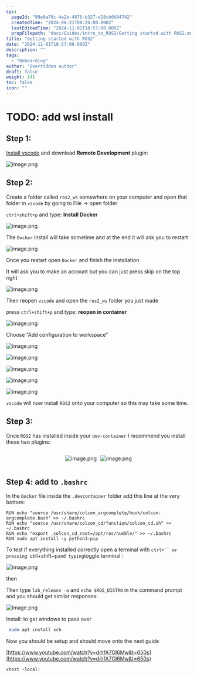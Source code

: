 ```yaml
---
sys:
  pageId: "89e0a78c-4e2b-4070-b327-d28cb0694742"
  createdTime: "2024-08-21T00:24:00.000Z"
  lastEditedTime: "2024-11-01T18:57:00.000Z"
  propFilepath: "docs/Guides/intro_to_ROS2/Getting started with ROS2.md"
title: "Getting started with ROS2"
date: "2024-11-01T18:57:00.000Z"
description: ""
tags:
  - "Onboarding"
author: "Overridden author"
draft: false
weight: 141
toc: false
icon: ""
---
```


# TODO: add wsl install

## Step 1:

[Install vscode](https://code.visualstudio.com/download) and download **Remote Development** plugin:

![image.png](https://prod-files-secure.s3.us-west-2.amazonaws.com/d518164a-d88e-44d1-a4ee-3adb3bd8bce0/efb52993-1881-4a40-b95e-6f020334f022/image.png?X-Amz-Algorithm=AWS4-HMAC-SHA256&X-Amz-Content-Sha256=UNSIGNED-PAYLOAD&X-Amz-Credential=ASIAZI2LB466TL363JN3%2F20250216%2Fus-west-2%2Fs3%2Faws4_request&X-Amz-Date=20250216T050717Z&X-Amz-Expires=3600&X-Amz-Security-Token=IQoJb3JpZ2luX2VjEC0aCXVzLXdlc3QtMiJHMEUCIDveAW1yqlgJRHHXPOkIaHHxsoMKHgPSZ9DNRXYwfZ1xAiEAk%2B0bTUrgAJUk4qSSotF22MRMYsOID198n0J6yny4gSoq%2FwMIVhAAGgw2Mzc0MjMxODM4MDUiDBEa2xZYaPMJm0x2MCrcA2ZH0vkRMR3U19EHx4Llbvq450v4WFjVlMK3AvHM0tZCx65HWoweUNV38I9bQATKN9RoH4U3XZk7uOJcUwH8wVacuFTqRsWjQmDijpPbRw5d39zGLutCJ1PC6ORnsT%2B6ADU2JW9zNz9M9tenS7sOngQbsDtdfhkVLUGy4ysXaflTdAzha9MZ%2Fje2BBtSGdINrptERUJ8XXfpiM%2FLb%2FeJHJmV1T4lTbHCwzDQcM5QCF9wt50leuI7bqvy8o7fANpUsNFFA2bERmTScF0IsjGqHsYy1c8cYllfbGbnt01E9M5Wi0WweOOXYxdxC%2FgcWn6lIdvjmvYc%2F9Iot13nusXZdtkAO%2BlR5nrTQYZlkExBotkuQ9v4H19SodGPiP7uI4j6RPDco0jrTbDIuAPWIMlKVit%2BBqU3BTP78hgD6hSONAbQroSNlPXfCeMik6ak4XUrfS4%2FbsE3X7Ka3uKrVmfCHBQxgaBIKiEvkVPRQ1A0cp3JyA0%2FMuJx08uklYeNYEybwmsPT29b1mWt9v4cVhElLZA%2F3ybTvz1EwzqFdQu%2F1tGjj5AMEhuvz%2BKjNBfK1Qeck9VeB0cJzyvf0T4MrP%2Bwg7cKrriZHgq%2FG%2Fn3YlxSIpw70kV96fn%2BUJ1m6OrdMMvfxb0GOqUBIDBzMt8cDovljXzPDPyvPIXbW%2FRzuoLsegTTjRvNpDlOsIN3SrNHz17lCBIMm%2FuAaEjCEgL2x3qxaNYgQp8r2PTxuGL9blXaU7ObaWLsOgSl0%2F3keNS6%2FpMbDeoBhMGKm9HdrnlM3QmMkZ9hw5VOkAfRmEqR5l22NVWT4vjb7t0iiF3e5EbduETJF6gkeNIdeOFTUR%2Fn9ZxNOr2BK13AzypKBUE9&X-Amz-Signature=351ee0a3051c624924bf6cf0cc9b1e878d26974f4699c23b96e5bffe53ea8266&X-Amz-SignedHeaders=host&x-id=GetObject)

## Step 2:

Create a folder called `ros2_ws` somewhere on your computer and open that folder in `vscode` by going to File → open folder 

`ctrl+shift+p` and type: **Install Docker**

![image.png](https://prod-files-secure.s3.us-west-2.amazonaws.com/d518164a-d88e-44d1-a4ee-3adb3bd8bce0/2269dc0e-1cd5-47ff-bceb-c04ad9b2eab0/image.png?X-Amz-Algorithm=AWS4-HMAC-SHA256&X-Amz-Content-Sha256=UNSIGNED-PAYLOAD&X-Amz-Credential=ASIAZI2LB466TL363JN3%2F20250216%2Fus-west-2%2Fs3%2Faws4_request&X-Amz-Date=20250216T050717Z&X-Amz-Expires=3600&X-Amz-Security-Token=IQoJb3JpZ2luX2VjEC0aCXVzLXdlc3QtMiJHMEUCIDveAW1yqlgJRHHXPOkIaHHxsoMKHgPSZ9DNRXYwfZ1xAiEAk%2B0bTUrgAJUk4qSSotF22MRMYsOID198n0J6yny4gSoq%2FwMIVhAAGgw2Mzc0MjMxODM4MDUiDBEa2xZYaPMJm0x2MCrcA2ZH0vkRMR3U19EHx4Llbvq450v4WFjVlMK3AvHM0tZCx65HWoweUNV38I9bQATKN9RoH4U3XZk7uOJcUwH8wVacuFTqRsWjQmDijpPbRw5d39zGLutCJ1PC6ORnsT%2B6ADU2JW9zNz9M9tenS7sOngQbsDtdfhkVLUGy4ysXaflTdAzha9MZ%2Fje2BBtSGdINrptERUJ8XXfpiM%2FLb%2FeJHJmV1T4lTbHCwzDQcM5QCF9wt50leuI7bqvy8o7fANpUsNFFA2bERmTScF0IsjGqHsYy1c8cYllfbGbnt01E9M5Wi0WweOOXYxdxC%2FgcWn6lIdvjmvYc%2F9Iot13nusXZdtkAO%2BlR5nrTQYZlkExBotkuQ9v4H19SodGPiP7uI4j6RPDco0jrTbDIuAPWIMlKVit%2BBqU3BTP78hgD6hSONAbQroSNlPXfCeMik6ak4XUrfS4%2FbsE3X7Ka3uKrVmfCHBQxgaBIKiEvkVPRQ1A0cp3JyA0%2FMuJx08uklYeNYEybwmsPT29b1mWt9v4cVhElLZA%2F3ybTvz1EwzqFdQu%2F1tGjj5AMEhuvz%2BKjNBfK1Qeck9VeB0cJzyvf0T4MrP%2Bwg7cKrriZHgq%2FG%2Fn3YlxSIpw70kV96fn%2BUJ1m6OrdMMvfxb0GOqUBIDBzMt8cDovljXzPDPyvPIXbW%2FRzuoLsegTTjRvNpDlOsIN3SrNHz17lCBIMm%2FuAaEjCEgL2x3qxaNYgQp8r2PTxuGL9blXaU7ObaWLsOgSl0%2F3keNS6%2FpMbDeoBhMGKm9HdrnlM3QmMkZ9hw5VOkAfRmEqR5l22NVWT4vjb7t0iiF3e5EbduETJF6gkeNIdeOFTUR%2Fn9ZxNOr2BK13AzypKBUE9&X-Amz-Signature=00afc258f0e8e76739357f4c86899f4f4d37c312f2f93db9b9c5231856a4df1b&X-Amz-SignedHeaders=host&x-id=GetObject)

The `Docker` install will take sometime and at the end it will ask you to restart

![image.png](https://prod-files-secure.s3.us-west-2.amazonaws.com/d518164a-d88e-44d1-a4ee-3adb3bd8bce0/ed233f78-be33-4b1f-b89c-9c346c0e961e/image.png?X-Amz-Algorithm=AWS4-HMAC-SHA256&X-Amz-Content-Sha256=UNSIGNED-PAYLOAD&X-Amz-Credential=ASIAZI2LB466TL363JN3%2F20250216%2Fus-west-2%2Fs3%2Faws4_request&X-Amz-Date=20250216T050717Z&X-Amz-Expires=3600&X-Amz-Security-Token=IQoJb3JpZ2luX2VjEC0aCXVzLXdlc3QtMiJHMEUCIDveAW1yqlgJRHHXPOkIaHHxsoMKHgPSZ9DNRXYwfZ1xAiEAk%2B0bTUrgAJUk4qSSotF22MRMYsOID198n0J6yny4gSoq%2FwMIVhAAGgw2Mzc0MjMxODM4MDUiDBEa2xZYaPMJm0x2MCrcA2ZH0vkRMR3U19EHx4Llbvq450v4WFjVlMK3AvHM0tZCx65HWoweUNV38I9bQATKN9RoH4U3XZk7uOJcUwH8wVacuFTqRsWjQmDijpPbRw5d39zGLutCJ1PC6ORnsT%2B6ADU2JW9zNz9M9tenS7sOngQbsDtdfhkVLUGy4ysXaflTdAzha9MZ%2Fje2BBtSGdINrptERUJ8XXfpiM%2FLb%2FeJHJmV1T4lTbHCwzDQcM5QCF9wt50leuI7bqvy8o7fANpUsNFFA2bERmTScF0IsjGqHsYy1c8cYllfbGbnt01E9M5Wi0WweOOXYxdxC%2FgcWn6lIdvjmvYc%2F9Iot13nusXZdtkAO%2BlR5nrTQYZlkExBotkuQ9v4H19SodGPiP7uI4j6RPDco0jrTbDIuAPWIMlKVit%2BBqU3BTP78hgD6hSONAbQroSNlPXfCeMik6ak4XUrfS4%2FbsE3X7Ka3uKrVmfCHBQxgaBIKiEvkVPRQ1A0cp3JyA0%2FMuJx08uklYeNYEybwmsPT29b1mWt9v4cVhElLZA%2F3ybTvz1EwzqFdQu%2F1tGjj5AMEhuvz%2BKjNBfK1Qeck9VeB0cJzyvf0T4MrP%2Bwg7cKrriZHgq%2FG%2Fn3YlxSIpw70kV96fn%2BUJ1m6OrdMMvfxb0GOqUBIDBzMt8cDovljXzPDPyvPIXbW%2FRzuoLsegTTjRvNpDlOsIN3SrNHz17lCBIMm%2FuAaEjCEgL2x3qxaNYgQp8r2PTxuGL9blXaU7ObaWLsOgSl0%2F3keNS6%2FpMbDeoBhMGKm9HdrnlM3QmMkZ9hw5VOkAfRmEqR5l22NVWT4vjb7t0iiF3e5EbduETJF6gkeNIdeOFTUR%2Fn9ZxNOr2BK13AzypKBUE9&X-Amz-Signature=32956060df9eaa4675a984738825eedf4b7afdf265bfb1a06f5800ebaf9d5827&X-Amz-SignedHeaders=host&x-id=GetObject)

Once you restart open `Docker` and finish the installation

It will ask you to make an account but you can just press skip on the top right

![image.png](https://prod-files-secure.s3.us-west-2.amazonaws.com/d518164a-d88e-44d1-a4ee-3adb3bd8bce0/21010ad9-1659-4fd9-9f59-9932a09b2a3d/image.png?X-Amz-Algorithm=AWS4-HMAC-SHA256&X-Amz-Content-Sha256=UNSIGNED-PAYLOAD&X-Amz-Credential=ASIAZI2LB466TL363JN3%2F20250216%2Fus-west-2%2Fs3%2Faws4_request&X-Amz-Date=20250216T050717Z&X-Amz-Expires=3600&X-Amz-Security-Token=IQoJb3JpZ2luX2VjEC0aCXVzLXdlc3QtMiJHMEUCIDveAW1yqlgJRHHXPOkIaHHxsoMKHgPSZ9DNRXYwfZ1xAiEAk%2B0bTUrgAJUk4qSSotF22MRMYsOID198n0J6yny4gSoq%2FwMIVhAAGgw2Mzc0MjMxODM4MDUiDBEa2xZYaPMJm0x2MCrcA2ZH0vkRMR3U19EHx4Llbvq450v4WFjVlMK3AvHM0tZCx65HWoweUNV38I9bQATKN9RoH4U3XZk7uOJcUwH8wVacuFTqRsWjQmDijpPbRw5d39zGLutCJ1PC6ORnsT%2B6ADU2JW9zNz9M9tenS7sOngQbsDtdfhkVLUGy4ysXaflTdAzha9MZ%2Fje2BBtSGdINrptERUJ8XXfpiM%2FLb%2FeJHJmV1T4lTbHCwzDQcM5QCF9wt50leuI7bqvy8o7fANpUsNFFA2bERmTScF0IsjGqHsYy1c8cYllfbGbnt01E9M5Wi0WweOOXYxdxC%2FgcWn6lIdvjmvYc%2F9Iot13nusXZdtkAO%2BlR5nrTQYZlkExBotkuQ9v4H19SodGPiP7uI4j6RPDco0jrTbDIuAPWIMlKVit%2BBqU3BTP78hgD6hSONAbQroSNlPXfCeMik6ak4XUrfS4%2FbsE3X7Ka3uKrVmfCHBQxgaBIKiEvkVPRQ1A0cp3JyA0%2FMuJx08uklYeNYEybwmsPT29b1mWt9v4cVhElLZA%2F3ybTvz1EwzqFdQu%2F1tGjj5AMEhuvz%2BKjNBfK1Qeck9VeB0cJzyvf0T4MrP%2Bwg7cKrriZHgq%2FG%2Fn3YlxSIpw70kV96fn%2BUJ1m6OrdMMvfxb0GOqUBIDBzMt8cDovljXzPDPyvPIXbW%2FRzuoLsegTTjRvNpDlOsIN3SrNHz17lCBIMm%2FuAaEjCEgL2x3qxaNYgQp8r2PTxuGL9blXaU7ObaWLsOgSl0%2F3keNS6%2FpMbDeoBhMGKm9HdrnlM3QmMkZ9hw5VOkAfRmEqR5l22NVWT4vjb7t0iiF3e5EbduETJF6gkeNIdeOFTUR%2Fn9ZxNOr2BK13AzypKBUE9&X-Amz-Signature=74656bfb15852417961df778a202aaaab124f169417a38b59a3ed02f3d435771&X-Amz-SignedHeaders=host&x-id=GetObject)

Then reopen `vscode` and open the `ros2_ws` folder you just made

press `ctrl+shift+p` and type: **reopen in container**

![image.png](https://prod-files-secure.s3.us-west-2.amazonaws.com/d518164a-d88e-44d1-a4ee-3adb3bd8bce0/4e93b8c2-41ad-488c-8095-c74205196118/image.png?X-Amz-Algorithm=AWS4-HMAC-SHA256&X-Amz-Content-Sha256=UNSIGNED-PAYLOAD&X-Amz-Credential=ASIAZI2LB466TL363JN3%2F20250216%2Fus-west-2%2Fs3%2Faws4_request&X-Amz-Date=20250216T050717Z&X-Amz-Expires=3600&X-Amz-Security-Token=IQoJb3JpZ2luX2VjEC0aCXVzLXdlc3QtMiJHMEUCIDveAW1yqlgJRHHXPOkIaHHxsoMKHgPSZ9DNRXYwfZ1xAiEAk%2B0bTUrgAJUk4qSSotF22MRMYsOID198n0J6yny4gSoq%2FwMIVhAAGgw2Mzc0MjMxODM4MDUiDBEa2xZYaPMJm0x2MCrcA2ZH0vkRMR3U19EHx4Llbvq450v4WFjVlMK3AvHM0tZCx65HWoweUNV38I9bQATKN9RoH4U3XZk7uOJcUwH8wVacuFTqRsWjQmDijpPbRw5d39zGLutCJ1PC6ORnsT%2B6ADU2JW9zNz9M9tenS7sOngQbsDtdfhkVLUGy4ysXaflTdAzha9MZ%2Fje2BBtSGdINrptERUJ8XXfpiM%2FLb%2FeJHJmV1T4lTbHCwzDQcM5QCF9wt50leuI7bqvy8o7fANpUsNFFA2bERmTScF0IsjGqHsYy1c8cYllfbGbnt01E9M5Wi0WweOOXYxdxC%2FgcWn6lIdvjmvYc%2F9Iot13nusXZdtkAO%2BlR5nrTQYZlkExBotkuQ9v4H19SodGPiP7uI4j6RPDco0jrTbDIuAPWIMlKVit%2BBqU3BTP78hgD6hSONAbQroSNlPXfCeMik6ak4XUrfS4%2FbsE3X7Ka3uKrVmfCHBQxgaBIKiEvkVPRQ1A0cp3JyA0%2FMuJx08uklYeNYEybwmsPT29b1mWt9v4cVhElLZA%2F3ybTvz1EwzqFdQu%2F1tGjj5AMEhuvz%2BKjNBfK1Qeck9VeB0cJzyvf0T4MrP%2Bwg7cKrriZHgq%2FG%2Fn3YlxSIpw70kV96fn%2BUJ1m6OrdMMvfxb0GOqUBIDBzMt8cDovljXzPDPyvPIXbW%2FRzuoLsegTTjRvNpDlOsIN3SrNHz17lCBIMm%2FuAaEjCEgL2x3qxaNYgQp8r2PTxuGL9blXaU7ObaWLsOgSl0%2F3keNS6%2FpMbDeoBhMGKm9HdrnlM3QmMkZ9hw5VOkAfRmEqR5l22NVWT4vjb7t0iiF3e5EbduETJF6gkeNIdeOFTUR%2Fn9ZxNOr2BK13AzypKBUE9&X-Amz-Signature=c9e207d03cca6a857c9afe579f849e60e69daafc6e4f159d2ffaf69c3c9ec0cc&X-Amz-SignedHeaders=host&x-id=GetObject)

Choose “Add configuration to workspace”

![image.png](https://prod-files-secure.s3.us-west-2.amazonaws.com/d518164a-d88e-44d1-a4ee-3adb3bd8bce0/9560b282-5060-4989-ba37-97e7b2c22476/image.png?X-Amz-Algorithm=AWS4-HMAC-SHA256&X-Amz-Content-Sha256=UNSIGNED-PAYLOAD&X-Amz-Credential=ASIAZI2LB466TL363JN3%2F20250216%2Fus-west-2%2Fs3%2Faws4_request&X-Amz-Date=20250216T050717Z&X-Amz-Expires=3600&X-Amz-Security-Token=IQoJb3JpZ2luX2VjEC0aCXVzLXdlc3QtMiJHMEUCIDveAW1yqlgJRHHXPOkIaHHxsoMKHgPSZ9DNRXYwfZ1xAiEAk%2B0bTUrgAJUk4qSSotF22MRMYsOID198n0J6yny4gSoq%2FwMIVhAAGgw2Mzc0MjMxODM4MDUiDBEa2xZYaPMJm0x2MCrcA2ZH0vkRMR3U19EHx4Llbvq450v4WFjVlMK3AvHM0tZCx65HWoweUNV38I9bQATKN9RoH4U3XZk7uOJcUwH8wVacuFTqRsWjQmDijpPbRw5d39zGLutCJ1PC6ORnsT%2B6ADU2JW9zNz9M9tenS7sOngQbsDtdfhkVLUGy4ysXaflTdAzha9MZ%2Fje2BBtSGdINrptERUJ8XXfpiM%2FLb%2FeJHJmV1T4lTbHCwzDQcM5QCF9wt50leuI7bqvy8o7fANpUsNFFA2bERmTScF0IsjGqHsYy1c8cYllfbGbnt01E9M5Wi0WweOOXYxdxC%2FgcWn6lIdvjmvYc%2F9Iot13nusXZdtkAO%2BlR5nrTQYZlkExBotkuQ9v4H19SodGPiP7uI4j6RPDco0jrTbDIuAPWIMlKVit%2BBqU3BTP78hgD6hSONAbQroSNlPXfCeMik6ak4XUrfS4%2FbsE3X7Ka3uKrVmfCHBQxgaBIKiEvkVPRQ1A0cp3JyA0%2FMuJx08uklYeNYEybwmsPT29b1mWt9v4cVhElLZA%2F3ybTvz1EwzqFdQu%2F1tGjj5AMEhuvz%2BKjNBfK1Qeck9VeB0cJzyvf0T4MrP%2Bwg7cKrriZHgq%2FG%2Fn3YlxSIpw70kV96fn%2BUJ1m6OrdMMvfxb0GOqUBIDBzMt8cDovljXzPDPyvPIXbW%2FRzuoLsegTTjRvNpDlOsIN3SrNHz17lCBIMm%2FuAaEjCEgL2x3qxaNYgQp8r2PTxuGL9blXaU7ObaWLsOgSl0%2F3keNS6%2FpMbDeoBhMGKm9HdrnlM3QmMkZ9hw5VOkAfRmEqR5l22NVWT4vjb7t0iiF3e5EbduETJF6gkeNIdeOFTUR%2Fn9ZxNOr2BK13AzypKBUE9&X-Amz-Signature=5818fcfe78265e9be02b9838499759bd93e2c4b3458db67bc81705f2c8857098&X-Amz-SignedHeaders=host&x-id=GetObject)

![image.png](https://prod-files-secure.s3.us-west-2.amazonaws.com/d518164a-d88e-44d1-a4ee-3adb3bd8bce0/2ee63f81-886b-48e8-a553-dc6e5eac99e4/image.png?X-Amz-Algorithm=AWS4-HMAC-SHA256&X-Amz-Content-Sha256=UNSIGNED-PAYLOAD&X-Amz-Credential=ASIAZI2LB466TL363JN3%2F20250216%2Fus-west-2%2Fs3%2Faws4_request&X-Amz-Date=20250216T050717Z&X-Amz-Expires=3600&X-Amz-Security-Token=IQoJb3JpZ2luX2VjEC0aCXVzLXdlc3QtMiJHMEUCIDveAW1yqlgJRHHXPOkIaHHxsoMKHgPSZ9DNRXYwfZ1xAiEAk%2B0bTUrgAJUk4qSSotF22MRMYsOID198n0J6yny4gSoq%2FwMIVhAAGgw2Mzc0MjMxODM4MDUiDBEa2xZYaPMJm0x2MCrcA2ZH0vkRMR3U19EHx4Llbvq450v4WFjVlMK3AvHM0tZCx65HWoweUNV38I9bQATKN9RoH4U3XZk7uOJcUwH8wVacuFTqRsWjQmDijpPbRw5d39zGLutCJ1PC6ORnsT%2B6ADU2JW9zNz9M9tenS7sOngQbsDtdfhkVLUGy4ysXaflTdAzha9MZ%2Fje2BBtSGdINrptERUJ8XXfpiM%2FLb%2FeJHJmV1T4lTbHCwzDQcM5QCF9wt50leuI7bqvy8o7fANpUsNFFA2bERmTScF0IsjGqHsYy1c8cYllfbGbnt01E9M5Wi0WweOOXYxdxC%2FgcWn6lIdvjmvYc%2F9Iot13nusXZdtkAO%2BlR5nrTQYZlkExBotkuQ9v4H19SodGPiP7uI4j6RPDco0jrTbDIuAPWIMlKVit%2BBqU3BTP78hgD6hSONAbQroSNlPXfCeMik6ak4XUrfS4%2FbsE3X7Ka3uKrVmfCHBQxgaBIKiEvkVPRQ1A0cp3JyA0%2FMuJx08uklYeNYEybwmsPT29b1mWt9v4cVhElLZA%2F3ybTvz1EwzqFdQu%2F1tGjj5AMEhuvz%2BKjNBfK1Qeck9VeB0cJzyvf0T4MrP%2Bwg7cKrriZHgq%2FG%2Fn3YlxSIpw70kV96fn%2BUJ1m6OrdMMvfxb0GOqUBIDBzMt8cDovljXzPDPyvPIXbW%2FRzuoLsegTTjRvNpDlOsIN3SrNHz17lCBIMm%2FuAaEjCEgL2x3qxaNYgQp8r2PTxuGL9blXaU7ObaWLsOgSl0%2F3keNS6%2FpMbDeoBhMGKm9HdrnlM3QmMkZ9hw5VOkAfRmEqR5l22NVWT4vjb7t0iiF3e5EbduETJF6gkeNIdeOFTUR%2Fn9ZxNOr2BK13AzypKBUE9&X-Amz-Signature=1553153bc0484e12c194d1dcbd0df06caf7997a51256886ac18ddc88eaf3d7cf&X-Amz-SignedHeaders=host&x-id=GetObject)

![image.png](https://prod-files-secure.s3.us-west-2.amazonaws.com/d518164a-d88e-44d1-a4ee-3adb3bd8bce0/ae1580b2-b048-407e-aed9-b584224a7a04/image.png?X-Amz-Algorithm=AWS4-HMAC-SHA256&X-Amz-Content-Sha256=UNSIGNED-PAYLOAD&X-Amz-Credential=ASIAZI2LB466TL363JN3%2F20250216%2Fus-west-2%2Fs3%2Faws4_request&X-Amz-Date=20250216T050717Z&X-Amz-Expires=3600&X-Amz-Security-Token=IQoJb3JpZ2luX2VjEC0aCXVzLXdlc3QtMiJHMEUCIDveAW1yqlgJRHHXPOkIaHHxsoMKHgPSZ9DNRXYwfZ1xAiEAk%2B0bTUrgAJUk4qSSotF22MRMYsOID198n0J6yny4gSoq%2FwMIVhAAGgw2Mzc0MjMxODM4MDUiDBEa2xZYaPMJm0x2MCrcA2ZH0vkRMR3U19EHx4Llbvq450v4WFjVlMK3AvHM0tZCx65HWoweUNV38I9bQATKN9RoH4U3XZk7uOJcUwH8wVacuFTqRsWjQmDijpPbRw5d39zGLutCJ1PC6ORnsT%2B6ADU2JW9zNz9M9tenS7sOngQbsDtdfhkVLUGy4ysXaflTdAzha9MZ%2Fje2BBtSGdINrptERUJ8XXfpiM%2FLb%2FeJHJmV1T4lTbHCwzDQcM5QCF9wt50leuI7bqvy8o7fANpUsNFFA2bERmTScF0IsjGqHsYy1c8cYllfbGbnt01E9M5Wi0WweOOXYxdxC%2FgcWn6lIdvjmvYc%2F9Iot13nusXZdtkAO%2BlR5nrTQYZlkExBotkuQ9v4H19SodGPiP7uI4j6RPDco0jrTbDIuAPWIMlKVit%2BBqU3BTP78hgD6hSONAbQroSNlPXfCeMik6ak4XUrfS4%2FbsE3X7Ka3uKrVmfCHBQxgaBIKiEvkVPRQ1A0cp3JyA0%2FMuJx08uklYeNYEybwmsPT29b1mWt9v4cVhElLZA%2F3ybTvz1EwzqFdQu%2F1tGjj5AMEhuvz%2BKjNBfK1Qeck9VeB0cJzyvf0T4MrP%2Bwg7cKrriZHgq%2FG%2Fn3YlxSIpw70kV96fn%2BUJ1m6OrdMMvfxb0GOqUBIDBzMt8cDovljXzPDPyvPIXbW%2FRzuoLsegTTjRvNpDlOsIN3SrNHz17lCBIMm%2FuAaEjCEgL2x3qxaNYgQp8r2PTxuGL9blXaU7ObaWLsOgSl0%2F3keNS6%2FpMbDeoBhMGKm9HdrnlM3QmMkZ9hw5VOkAfRmEqR5l22NVWT4vjb7t0iiF3e5EbduETJF6gkeNIdeOFTUR%2Fn9ZxNOr2BK13AzypKBUE9&X-Amz-Signature=9ddcf6702e41109afde41de0f4a6dc4d1e12f9ece5eb70f151d68acdff7ac96b&X-Amz-SignedHeaders=host&x-id=GetObject)

![image.png](https://prod-files-secure.s3.us-west-2.amazonaws.com/d518164a-d88e-44d1-a4ee-3adb3bd8bce0/53255b28-f75e-430f-b9e3-c0ac8577e42b/image.png?X-Amz-Algorithm=AWS4-HMAC-SHA256&X-Amz-Content-Sha256=UNSIGNED-PAYLOAD&X-Amz-Credential=ASIAZI2LB466TL363JN3%2F20250216%2Fus-west-2%2Fs3%2Faws4_request&X-Amz-Date=20250216T050717Z&X-Amz-Expires=3600&X-Amz-Security-Token=IQoJb3JpZ2luX2VjEC0aCXVzLXdlc3QtMiJHMEUCIDveAW1yqlgJRHHXPOkIaHHxsoMKHgPSZ9DNRXYwfZ1xAiEAk%2B0bTUrgAJUk4qSSotF22MRMYsOID198n0J6yny4gSoq%2FwMIVhAAGgw2Mzc0MjMxODM4MDUiDBEa2xZYaPMJm0x2MCrcA2ZH0vkRMR3U19EHx4Llbvq450v4WFjVlMK3AvHM0tZCx65HWoweUNV38I9bQATKN9RoH4U3XZk7uOJcUwH8wVacuFTqRsWjQmDijpPbRw5d39zGLutCJ1PC6ORnsT%2B6ADU2JW9zNz9M9tenS7sOngQbsDtdfhkVLUGy4ysXaflTdAzha9MZ%2Fje2BBtSGdINrptERUJ8XXfpiM%2FLb%2FeJHJmV1T4lTbHCwzDQcM5QCF9wt50leuI7bqvy8o7fANpUsNFFA2bERmTScF0IsjGqHsYy1c8cYllfbGbnt01E9M5Wi0WweOOXYxdxC%2FgcWn6lIdvjmvYc%2F9Iot13nusXZdtkAO%2BlR5nrTQYZlkExBotkuQ9v4H19SodGPiP7uI4j6RPDco0jrTbDIuAPWIMlKVit%2BBqU3BTP78hgD6hSONAbQroSNlPXfCeMik6ak4XUrfS4%2FbsE3X7Ka3uKrVmfCHBQxgaBIKiEvkVPRQ1A0cp3JyA0%2FMuJx08uklYeNYEybwmsPT29b1mWt9v4cVhElLZA%2F3ybTvz1EwzqFdQu%2F1tGjj5AMEhuvz%2BKjNBfK1Qeck9VeB0cJzyvf0T4MrP%2Bwg7cKrriZHgq%2FG%2Fn3YlxSIpw70kV96fn%2BUJ1m6OrdMMvfxb0GOqUBIDBzMt8cDovljXzPDPyvPIXbW%2FRzuoLsegTTjRvNpDlOsIN3SrNHz17lCBIMm%2FuAaEjCEgL2x3qxaNYgQp8r2PTxuGL9blXaU7ObaWLsOgSl0%2F3keNS6%2FpMbDeoBhMGKm9HdrnlM3QmMkZ9hw5VOkAfRmEqR5l22NVWT4vjb7t0iiF3e5EbduETJF6gkeNIdeOFTUR%2Fn9ZxNOr2BK13AzypKBUE9&X-Amz-Signature=9decaeaa219e4ba3b50d3ad27c63ccbe24165a7f4156234276d21d0577206468&X-Amz-SignedHeaders=host&x-id=GetObject)

![image.png](https://prod-files-secure.s3.us-west-2.amazonaws.com/d518164a-d88e-44d1-a4ee-3adb3bd8bce0/7c562767-5af9-4ffb-97d1-327bcdf4ee00/image.png?X-Amz-Algorithm=AWS4-HMAC-SHA256&X-Amz-Content-Sha256=UNSIGNED-PAYLOAD&X-Amz-Credential=ASIAZI2LB466TL363JN3%2F20250216%2Fus-west-2%2Fs3%2Faws4_request&X-Amz-Date=20250216T050717Z&X-Amz-Expires=3600&X-Amz-Security-Token=IQoJb3JpZ2luX2VjEC0aCXVzLXdlc3QtMiJHMEUCIDveAW1yqlgJRHHXPOkIaHHxsoMKHgPSZ9DNRXYwfZ1xAiEAk%2B0bTUrgAJUk4qSSotF22MRMYsOID198n0J6yny4gSoq%2FwMIVhAAGgw2Mzc0MjMxODM4MDUiDBEa2xZYaPMJm0x2MCrcA2ZH0vkRMR3U19EHx4Llbvq450v4WFjVlMK3AvHM0tZCx65HWoweUNV38I9bQATKN9RoH4U3XZk7uOJcUwH8wVacuFTqRsWjQmDijpPbRw5d39zGLutCJ1PC6ORnsT%2B6ADU2JW9zNz9M9tenS7sOngQbsDtdfhkVLUGy4ysXaflTdAzha9MZ%2Fje2BBtSGdINrptERUJ8XXfpiM%2FLb%2FeJHJmV1T4lTbHCwzDQcM5QCF9wt50leuI7bqvy8o7fANpUsNFFA2bERmTScF0IsjGqHsYy1c8cYllfbGbnt01E9M5Wi0WweOOXYxdxC%2FgcWn6lIdvjmvYc%2F9Iot13nusXZdtkAO%2BlR5nrTQYZlkExBotkuQ9v4H19SodGPiP7uI4j6RPDco0jrTbDIuAPWIMlKVit%2BBqU3BTP78hgD6hSONAbQroSNlPXfCeMik6ak4XUrfS4%2FbsE3X7Ka3uKrVmfCHBQxgaBIKiEvkVPRQ1A0cp3JyA0%2FMuJx08uklYeNYEybwmsPT29b1mWt9v4cVhElLZA%2F3ybTvz1EwzqFdQu%2F1tGjj5AMEhuvz%2BKjNBfK1Qeck9VeB0cJzyvf0T4MrP%2Bwg7cKrriZHgq%2FG%2Fn3YlxSIpw70kV96fn%2BUJ1m6OrdMMvfxb0GOqUBIDBzMt8cDovljXzPDPyvPIXbW%2FRzuoLsegTTjRvNpDlOsIN3SrNHz17lCBIMm%2FuAaEjCEgL2x3qxaNYgQp8r2PTxuGL9blXaU7ObaWLsOgSl0%2F3keNS6%2FpMbDeoBhMGKm9HdrnlM3QmMkZ9hw5VOkAfRmEqR5l22NVWT4vjb7t0iiF3e5EbduETJF6gkeNIdeOFTUR%2Fn9ZxNOr2BK13AzypKBUE9&X-Amz-Signature=3ecbce4f036226b9e83e8ea15a18449b471e21cdc4d74901d0e1822c844c3594&X-Amz-SignedHeaders=host&x-id=GetObject)

`vscode` will now install `ROS2` onto your computer so this may take some time.

## Step 3:

Once `ROS2` has installed inside your `dev-container` I recommend you install these two plugins:

<div style="display: flex;flex-direction: row; column-gap:10px; max-width: 630px;justify-content: center;">
<div>

![image.png](https://prod-files-secure.s3.us-west-2.amazonaws.com/d518164a-d88e-44d1-a4ee-3adb3bd8bce0/3fc3d550-5a54-4ba1-ba6b-faa01cdb7369/image.png?X-Amz-Algorithm=AWS4-HMAC-SHA256&X-Amz-Content-Sha256=UNSIGNED-PAYLOAD&X-Amz-Credential=ASIAZI2LB466XWW534KC%2F20250216%2Fus-west-2%2Fs3%2Faws4_request&X-Amz-Date=20250216T050722Z&X-Amz-Expires=3600&X-Amz-Security-Token=IQoJb3JpZ2luX2VjEC0aCXVzLXdlc3QtMiJHMEUCIG6H4ocZ5FqBC3WdFYM%2F%2FJdSTNCSG7jelOLarPIY6zgiAiEA6q%2F8IQRG0Nq0g6U5788zN%2FM2dvvz5a7r5SbvAP%2FPxUQq%2FwMIVhAAGgw2Mzc0MjMxODM4MDUiDMW4R%2FXvcYzoGry1FyrcA6J8B%2FUqcJvrHqHZVIEjqK1yI3Egc4GFHgTGdH5pi15R9QgPFVZiaRAQMRDDVI0Txlpntagqhb5%2F0LaQGDp4KtbT45RGFOVjJaosJloKXq1cKIcyFaran8fl2jUcaHIUbO8JswNRo74axgcjNTIWbTC8E447uthHvWrAqlk%2B2G1yiC2%2BcBzGUPE%2BL4XMSGMWdI0yBgU4YYI%2B0CbDQDwc%2Fl7NjikMh1BEqicH1ZJXUn1fEFpGflG2vSEzkXL3YFTKCzLkwN736z9o3FUzsByz2iJwLeM6pD8HF9ebZRzxNRjREBtQzY4EsDqlCENzB5%2Fvm42Z%2B8M9SwNgqEenaBtqytMb7RacOfqpElamddTr0GPDb31q1%2BT5kgiWuNSSAUVACFZdUatbIKXlRqvS%2F5Ag0hJJMTQL8WB2zmfAEXxaBy3FCUmfrRV0eoAllDNtUhu6%2F2kxx4GamrtvxqaFEbi4gjpuKB9LyEdj%2FJKTX%2B4aaZUIY9cq4u76aBv09IsgmXX6pVLVjqKj%2FASAwkyVvvL7mOvvmDKLVaPdxx74iAqbfoGV9gkaUNjQY8j32qUce4%2BkRZmRVr9%2FTdjd3NPml3eLyhh4QqtI65UDb6rEcbSqxlCYoo%2BIpnx8gJyUnNNzMLDfxb0GOqUBiKPkCTqlCSSOxY08q%2B12%2FzdcadZn87RFUzXWUGN5qRpzpyRYYve%2BaBxsemgcQGxt5dJxCmPMLm%2FPKpy1xfMNSZzKhCqFTEmOb7tJ%2Fs85%2BJx%2BSp9I%2BLHDG6D%2FzMBdNg12TwkG9FB7%2FoUWkqYOzf5j2tfTfmB1L0PsS3KTCFjDagZuAi2ocacogIivjFwYPi1Hlw744JXNAwhSi%2BWByWlnTteDxAxq&X-Amz-Signature=4a6c34ae07d0283409b6e657eaecec1444ba2d08e16c1034509691dcf6f8ef12&X-Amz-SignedHeaders=host&x-id=GetObject)

</div>
<div>

![image.png](https://prod-files-secure.s3.us-west-2.amazonaws.com/d518164a-d88e-44d1-a4ee-3adb3bd8bce0/d994cc66-13c2-4093-a5a3-f84cf4601a82/image.png?X-Amz-Algorithm=AWS4-HMAC-SHA256&X-Amz-Content-Sha256=UNSIGNED-PAYLOAD&X-Amz-Credential=ASIAZI2LB4667IQD23JZ%2F20250216%2Fus-west-2%2Fs3%2Faws4_request&X-Amz-Date=20250216T050722Z&X-Amz-Expires=3600&X-Amz-Security-Token=IQoJb3JpZ2luX2VjEC0aCXVzLXdlc3QtMiJHMEUCIFJoWRNexMNjn8f9%2ButTcbxG3btD%2BO9jVbaGWmgWvFnJAiEAszl2zIu4o3u5fuMJq0g2GP93y5JkNWqF3N27hCoctdsq%2FwMIVhAAGgw2Mzc0MjMxODM4MDUiDJ%2Brs5%2Fb7wUibiRuFSrcA3OB0bVLgy478hpLcFewOetptLWJ6EOOZhtb0qyY%2BJMxw%2BZis1yHUyLH7lZaGWVMIAe8B3BIH%2F9ols2b4Hco9JJQ5AI7%2FEXYOW5lxrNxHZ0SXwJf1xYBGo%2F7gzXrjlxUI%2B3RbyQYqUwsRBb9RvQww8vCyqb6CgmOC%2BNLVWHdLT%2BgefSpU7JP5uUHa%2FJkerVTvJvaTlMZBXuQp6kaFzm5eNlaWcG%2ByuhbEgf%2FRgj0U6E02QkmAmxbOP2FLaLf8GwAnKaYh4Qxg5NrSE4YzeILJxzHmnaX5yT9ZtQvFsffwLNGZ4iJovMgRO8Ig8iBlRU2oAMkHFPR2X45zm486qd8eSnEBMDO4dMBn8auuy9c1pkQ9ZMVqceSktgEb3D4A1kNnGpVnxtXJnK9yMIT29%2BsCveLyxl6yX5FBfssi%2FZkn%2B1j5kBwsZhmtPhDyorgutawMjOvWJAKAhOrdojDmtsfqpXjIR95tc9O%2BxCFrAuIAQnf0IyWsM0OQCr%2FTi9dmEGmjrHICalKGjdl6WxHmdu3zqBdv%2F5mW7lTT4MGd%2FBoIkmwzdW4Z466GSCQ%2FxEWzJ%2Bu4goso6PEDp15YYRvu%2B9Y9Ejs%2FJg1ZO0VyiJ60NSeU95oeJYXJwd94y7stMZWMNjexb0GOqUBldWuxTiFOA0i48%2BVAJoBzVHMi7uplPfpCPU27A62mvEB5SxEmqo0UZ993vCfkE5sgK9Jhcl9uLbJosZAojPLNFKyYdIBZDNZgUJVW%2FTklZ5ehrDzHPX9Xgt2HKUaJpQWbG8zd4HU36iDb2kJGAvj4iJhGsoWP35TW%2FXCf3zNJ0p%2F9VwbQap8mCj4S46%2BL%2FhG5Mc9NUXYcdUvKTOeocBWmr3dQdbK&X-Amz-Signature=64b5b5ae943e9394de9eb6a7701e77878b6fdce79c2a36fd9f3cccb30bb71d83&X-Amz-SignedHeaders=host&x-id=GetObject)

</div>
</div>

## Step 4: add to `.bashrc`

In the `Docker` file inside the `.devcontainer` folder add this line at the very bottom: 

```docker
RUN echo "source /usr/share/colcon_argcomplete/hook/colcon-argcomplete.bash" >> ~/.bashrc
RUN echo "source /usr/share/colcon_cd/function/colcon_cd.sh" >> ~/.bashrc
RUN echo "export _colcon_cd_root=/opt/ros/humble/" >> ~/.bashrc
RUN sudo apt install -y python3-pip 
```

To test if everything installed correctly open a terminal with `ctrl+`` or pressing `ctrl+shift+p` and typing `toggle terminal`:

![image.png](https://prod-files-secure.s3.us-west-2.amazonaws.com/d518164a-d88e-44d1-a4ee-3adb3bd8bce0/6a4943d8-b04e-4c02-9a58-775f3384d1a5/image.png?X-Amz-Algorithm=AWS4-HMAC-SHA256&X-Amz-Content-Sha256=UNSIGNED-PAYLOAD&X-Amz-Credential=ASIAZI2LB466TL363JN3%2F20250216%2Fus-west-2%2Fs3%2Faws4_request&X-Amz-Date=20250216T050717Z&X-Amz-Expires=3600&X-Amz-Security-Token=IQoJb3JpZ2luX2VjEC0aCXVzLXdlc3QtMiJHMEUCIDveAW1yqlgJRHHXPOkIaHHxsoMKHgPSZ9DNRXYwfZ1xAiEAk%2B0bTUrgAJUk4qSSotF22MRMYsOID198n0J6yny4gSoq%2FwMIVhAAGgw2Mzc0MjMxODM4MDUiDBEa2xZYaPMJm0x2MCrcA2ZH0vkRMR3U19EHx4Llbvq450v4WFjVlMK3AvHM0tZCx65HWoweUNV38I9bQATKN9RoH4U3XZk7uOJcUwH8wVacuFTqRsWjQmDijpPbRw5d39zGLutCJ1PC6ORnsT%2B6ADU2JW9zNz9M9tenS7sOngQbsDtdfhkVLUGy4ysXaflTdAzha9MZ%2Fje2BBtSGdINrptERUJ8XXfpiM%2FLb%2FeJHJmV1T4lTbHCwzDQcM5QCF9wt50leuI7bqvy8o7fANpUsNFFA2bERmTScF0IsjGqHsYy1c8cYllfbGbnt01E9M5Wi0WweOOXYxdxC%2FgcWn6lIdvjmvYc%2F9Iot13nusXZdtkAO%2BlR5nrTQYZlkExBotkuQ9v4H19SodGPiP7uI4j6RPDco0jrTbDIuAPWIMlKVit%2BBqU3BTP78hgD6hSONAbQroSNlPXfCeMik6ak4XUrfS4%2FbsE3X7Ka3uKrVmfCHBQxgaBIKiEvkVPRQ1A0cp3JyA0%2FMuJx08uklYeNYEybwmsPT29b1mWt9v4cVhElLZA%2F3ybTvz1EwzqFdQu%2F1tGjj5AMEhuvz%2BKjNBfK1Qeck9VeB0cJzyvf0T4MrP%2Bwg7cKrriZHgq%2FG%2Fn3YlxSIpw70kV96fn%2BUJ1m6OrdMMvfxb0GOqUBIDBzMt8cDovljXzPDPyvPIXbW%2FRzuoLsegTTjRvNpDlOsIN3SrNHz17lCBIMm%2FuAaEjCEgL2x3qxaNYgQp8r2PTxuGL9blXaU7ObaWLsOgSl0%2F3keNS6%2FpMbDeoBhMGKm9HdrnlM3QmMkZ9hw5VOkAfRmEqR5l22NVWT4vjb7t0iiF3e5EbduETJF6gkeNIdeOFTUR%2Fn9ZxNOr2BK13AzypKBUE9&X-Amz-Signature=81ecbde88dfa003d7b92d9ce1cc8104cee9dcf5bf1909d16f5b16c6d19acdf32&X-Amz-SignedHeaders=host&x-id=GetObject)

then 

Then type `lsb_release -a` and `echo $ROS_DISTRO` in the command prompt and you should get similar responses:

![image.png](https://prod-files-secure.s3.us-west-2.amazonaws.com/d518164a-d88e-44d1-a4ee-3adb3bd8bce0/3e635dec-a805-4e85-8b9e-d000e5b71a4e/image.png?X-Amz-Algorithm=AWS4-HMAC-SHA256&X-Amz-Content-Sha256=UNSIGNED-PAYLOAD&X-Amz-Credential=ASIAZI2LB466TL363JN3%2F20250216%2Fus-west-2%2Fs3%2Faws4_request&X-Amz-Date=20250216T050717Z&X-Amz-Expires=3600&X-Amz-Security-Token=IQoJb3JpZ2luX2VjEC0aCXVzLXdlc3QtMiJHMEUCIDveAW1yqlgJRHHXPOkIaHHxsoMKHgPSZ9DNRXYwfZ1xAiEAk%2B0bTUrgAJUk4qSSotF22MRMYsOID198n0J6yny4gSoq%2FwMIVhAAGgw2Mzc0MjMxODM4MDUiDBEa2xZYaPMJm0x2MCrcA2ZH0vkRMR3U19EHx4Llbvq450v4WFjVlMK3AvHM0tZCx65HWoweUNV38I9bQATKN9RoH4U3XZk7uOJcUwH8wVacuFTqRsWjQmDijpPbRw5d39zGLutCJ1PC6ORnsT%2B6ADU2JW9zNz9M9tenS7sOngQbsDtdfhkVLUGy4ysXaflTdAzha9MZ%2Fje2BBtSGdINrptERUJ8XXfpiM%2FLb%2FeJHJmV1T4lTbHCwzDQcM5QCF9wt50leuI7bqvy8o7fANpUsNFFA2bERmTScF0IsjGqHsYy1c8cYllfbGbnt01E9M5Wi0WweOOXYxdxC%2FgcWn6lIdvjmvYc%2F9Iot13nusXZdtkAO%2BlR5nrTQYZlkExBotkuQ9v4H19SodGPiP7uI4j6RPDco0jrTbDIuAPWIMlKVit%2BBqU3BTP78hgD6hSONAbQroSNlPXfCeMik6ak4XUrfS4%2FbsE3X7Ka3uKrVmfCHBQxgaBIKiEvkVPRQ1A0cp3JyA0%2FMuJx08uklYeNYEybwmsPT29b1mWt9v4cVhElLZA%2F3ybTvz1EwzqFdQu%2F1tGjj5AMEhuvz%2BKjNBfK1Qeck9VeB0cJzyvf0T4MrP%2Bwg7cKrriZHgq%2FG%2Fn3YlxSIpw70kV96fn%2BUJ1m6OrdMMvfxb0GOqUBIDBzMt8cDovljXzPDPyvPIXbW%2FRzuoLsegTTjRvNpDlOsIN3SrNHz17lCBIMm%2FuAaEjCEgL2x3qxaNYgQp8r2PTxuGL9blXaU7ObaWLsOgSl0%2F3keNS6%2FpMbDeoBhMGKm9HdrnlM3QmMkZ9hw5VOkAfRmEqR5l22NVWT4vjb7t0iiF3e5EbduETJF6gkeNIdeOFTUR%2Fn9ZxNOr2BK13AzypKBUE9&X-Amz-Signature=991d5d9ebb0da76294115b2e93baf453bd7ab45a3a47e4509a674172dde6fa99&X-Amz-SignedHeaders=host&x-id=GetObject)

Install:  to get windows to pass over

```bash
 sudo apt install xcb
```

Now you should be setup and should move onto the next guide 

[https://www.youtube.com/watch?v=dihfA7Ol6Mw&t=650s](https://www.youtube.com/watch?v=dihfA7Ol6Mw&t=650s)

```python
xhost +local:
```
